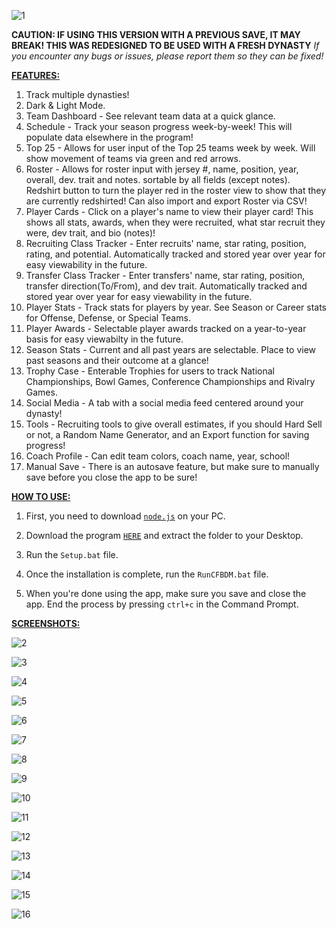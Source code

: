 ![1](https://github.com/user-attachments/assets/34e95f17-6543-48d2-aa4f-fb4d23a8590c)

**CAUTION: IF USING THIS VERSION WITH A PREVIOUS SAVE, IT MAY BREAK!  THIS WAS REDESIGNED TO BE USED WITH A FRESH DYNASTY**
*If you encounter any bugs or issues, please report them so they can be fixed!*

<ins>**FEATURES:**</ins>

1. Track multiple dynasties!
2. Dark & Light Mode.
3. Team Dashboard - See relevant team data at a quick glance.
4. Schedule - Track your season progress week-by-week!  This will populate data elsewhere in the program!
5. Top 25 - Allows for user input of the Top 25 teams week by week.  Will show movement of teams via green and red arrows. 
6. Roster - Allows for roster input with jersey #, name, position, year, overall, dev. trait and notes. sortable by all fields (except notes). Redshirt button to turn the player red in the roster view to show that they are currently redshirted! Can also import and export Roster via CSV!
7. Player Cards - Click on a player's name to view their player card!  This shows all stats, awards, when they were recruited, what star recruit they were, dev trait, and bio (notes)!
8. Recruiting Class Tracker - Enter recruits' name, star rating, position, rating, and potential. Automatically tracked and stored year over year for easy viewability in the future.
9. Transfer Class Tracker - Enter transfers' name, star rating, position, transfer direction(To/From), and dev trait. Automatically tracked and stored year over year for easy viewability in the future.
10. Player Stats - Track stats for players by year.  See Season or Career stats for Offense, Defense, or Special Teams.  
11. Player Awards - Selectable player awards tracked on a year-to-year basis for easy viewabilty in the future.
12. Season Stats - Current and all past years are selectable. Place to view past seasons and their outcome at a glance!
14. Trophy Case - Enterable Trophies for users to track National Championships, Bowl Games, Conference Championships and Rivalry Games.
15. Social Media - A tab with a social media feed centered around your dynasty!
16. Tools - Recruiting tools to give overall estimates, if you should Hard Sell or not, a Random Name Generator, and an Export function for saving progress!
17. Coach Profile - Can edit team colors, coach name, year, school!
18. Manual Save - There is an autosave feature, but make sure to manually save before you close the app to be sure!

<ins>**HOW TO USE:**</ins><br>

1. First, you need to download [`node.js`](https://nodejs.org/en/download/package-manager/current) on your PC. 

2. Download the program [`HERE`](https://github.com/kn1meR/CFB-Dynasty-Manager/releases/) and extract the folder to your Desktop.

3. Run the `Setup.bat` file.

4. Once the installation is complete, run the `RunCFBDM.bat` file.

5. When you're done using the app, make sure you save and close the app. End the process by pressing `ctrl+c` in the Command Prompt.



<ins>**SCREENSHOTS:**</ins>

![2](https://github.com/user-attachments/assets/bb267b5a-e959-477a-a361-cff78f0b5123)

![3](https://github.com/user-attachments/assets/7699d911-7a6c-4055-a9f4-867a384758f8)

![4](https://github.com/user-attachments/assets/7058e47e-656d-45d9-ab84-78a3f4a30134)

![5](https://github.com/user-attachments/assets/ac7f5fab-0ea4-42f3-bee7-dacb09d16895)

![6](https://github.com/user-attachments/assets/263112cc-a8e7-4192-803b-6ecb7ea007d9)

![7](https://github.com/user-attachments/assets/87dbaf9b-ab2e-4591-b41e-897b4d9a8903)

![8](https://github.com/user-attachments/assets/75abbf05-cd12-4273-905d-f3870e0f4e9b)

![9](https://github.com/user-attachments/assets/05d865af-40c2-49a4-a313-ad075bc65d61)

![10](https://github.com/user-attachments/assets/41d1ab80-4bc8-4528-9e86-0640fa7079a3)

![11](https://github.com/user-attachments/assets/d65796e0-fb94-4e40-85db-b0d783e71acb)

![12](https://github.com/user-attachments/assets/63812ee0-c15c-48d0-8682-cb471d13c4bb)

![13](https://github.com/user-attachments/assets/55dd78ae-f396-465a-8145-ef18558cad38)

![14](https://github.com/user-attachments/assets/31606d9d-0b6d-420d-9027-84ac213d9ce1)

![15](https://github.com/user-attachments/assets/e9f37d1e-12a7-44af-99ce-185423bc9b4a)

![16](https://github.com/user-attachments/assets/21205595-209f-4fdd-ae1b-69f7f77c4815)











